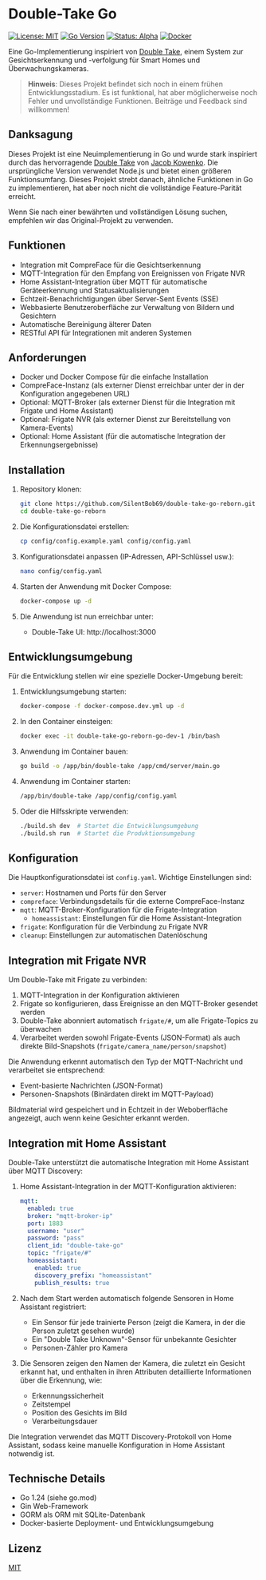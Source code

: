 # Double-Take Go

[![License: MIT](https://img.shields.io/badge/License-MIT-yellow.svg)](https://opensource.org/licenses/MIT)
[![Go Version](https://img.shields.io/badge/Go-1.24-blue.svg)](https://golang.org)
[![Status: Alpha](https://img.shields.io/badge/Status-Alpha-red.svg)]()
[![Docker](https://img.shields.io/badge/Docker-Required-blue.svg)]()

Eine Go-Implementierung inspiriert von [Double Take](https://github.com/jakowenko/double-take), einem System zur Gesichtserkennung und -verfolgung für Smart Homes und Überwachungskameras.

> **Hinweis**: Dieses Projekt befindet sich noch in einem frühen Entwicklungsstadium. Es ist funktional, hat aber möglicherweise noch Fehler und unvollständige Funktionen. Beiträge und Feedback sind willkommen!

## Danksagung

Dieses Projekt ist eine Neuimplementierung in Go und wurde stark inspiriert durch das hervorragende [Double Take](https://github.com/jakowenko/double-take) von [Jacob Kowenko](https://github.com/jakowenko). Die ursprüngliche Version verwendet Node.js und bietet einen größeren Funktionsumfang. Dieses Projekt strebt danach, ähnliche Funktionen in Go zu implementieren, hat aber noch nicht die vollständige Feature-Parität erreicht.

Wenn Sie nach einer bewährten und vollständigen Lösung suchen, empfehlen wir das Original-Projekt zu verwenden.

## Funktionen

- Integration mit CompreFace für die Gesichtserkennung
- MQTT-Integration für den Empfang von Ereignissen von Frigate NVR
- Home Assistant-Integration über MQTT für automatische Geräteerkennung und Statusaktualisierungen
- Echtzeit-Benachrichtigungen über Server-Sent Events (SSE)
- Webbasierte Benutzeroberfläche zur Verwaltung von Bildern und Gesichtern
- Automatische Bereinigung älterer Daten
- RESTful API für Integrationen mit anderen Systemen

## Anforderungen

- Docker und Docker Compose für die einfache Installation
- CompreFace-Instanz (als externer Dienst erreichbar unter der in der Konfiguration angegebenen URL)
- Optional: MQTT-Broker (als externer Dienst für die Integration mit Frigate und Home Assistant)
- Optional: Frigate NVR (als externer Dienst zur Bereitstellung von Kamera-Events)
- Optional: Home Assistant (für die automatische Integration der Erkennungsergebnisse)

## Installation

1. Repository klonen:
   ```bash
   git clone https://github.com/SilentBob69/double-take-go-reborn.git
   cd double-take-go-reborn
   ```

2. Die Konfigurationsdatei erstellen:
   ```bash
   cp config/config.example.yaml config/config.yaml
   ```

3. Konfigurationsdatei anpassen (IP-Adressen, API-Schlüssel usw.):
   ```bash
   nano config/config.yaml
   ```

4. Starten der Anwendung mit Docker Compose:
   ```bash
   docker-compose up -d
   ```

5. Die Anwendung ist nun erreichbar unter:
   - Double-Take UI: http://localhost:3000

## Entwicklungsumgebung

Für die Entwicklung stellen wir eine spezielle Docker-Umgebung bereit:

1. Entwicklungsumgebung starten:
   ```bash
   docker-compose -f docker-compose.dev.yml up -d
   ```

2. In den Container einsteigen:
   ```bash
   docker exec -it double-take-go-reborn-go-dev-1 /bin/bash
   ```

3. Anwendung im Container bauen:
   ```bash
   go build -o /app/bin/double-take /app/cmd/server/main.go
   ```

4. Anwendung im Container starten:
   ```bash
   /app/bin/double-take /app/config/config.yaml
   ```

5. Oder die Hilfsskripte verwenden:
   ```bash
   ./build.sh dev  # Startet die Entwicklungsumgebung
   ./build.sh run  # Startet die Produktionsumgebung
   ```

## Konfiguration

Die Hauptkonfigurationsdatei ist `config.yaml`. Wichtige Einstellungen sind:

- `server`: Hostnamen und Ports für den Server
- `compreface`: Verbindungsdetails für die externe CompreFace-Instanz
- `mqtt`: MQTT-Broker-Konfiguration für die Frigate-Integration
  - `homeassistant`: Einstellungen für die Home Assistant-Integration
- `frigate`: Konfiguration für die Verbindung zu Frigate NVR
- `cleanup`: Einstellungen zur automatischen Datenlöschung

## Integration mit Frigate NVR

Um Double-Take mit Frigate zu verbinden:

1. MQTT-Integration in der Konfiguration aktivieren
2. Frigate so konfigurieren, dass Ereignisse an den MQTT-Broker gesendet werden
3. Double-Take abonniert automatisch `frigate/#`, um alle Frigate-Topics zu überwachen
4. Verarbeitet werden sowohl Frigate-Events (JSON-Format) als auch direkte Bild-Snapshots (`frigate/camera_name/person/snapshot`)

Die Anwendung erkennt automatisch den Typ der MQTT-Nachricht und verarbeitet sie entsprechend:
- Event-basierte Nachrichten (JSON-Format)
- Personen-Snapshots (Binärdaten direkt im MQTT-Payload)

Bildmaterial wird gespeichert und in Echtzeit in der Weboberfläche angezeigt, auch wenn keine Gesichter erkannt werden.

## Integration mit Home Assistant

Double-Take unterstützt die automatische Integration mit Home Assistant über MQTT Discovery:

1. Home Assistant-Integration in der MQTT-Konfiguration aktivieren:
   ```yaml
   mqtt:
     enabled: true
     broker: "mqtt-broker-ip"
     port: 1883
     username: "user"
     password: "pass"
     client_id: "double-take-go"
     topic: "frigate/#"
     homeassistant:
       enabled: true
       discovery_prefix: "homeassistant"
       publish_results: true
   ```

2. Nach dem Start werden automatisch folgende Sensoren in Home Assistant registriert:
   - Ein Sensor für jede trainierte Person (zeigt die Kamera, in der die Person zuletzt gesehen wurde)
   - Ein "Double Take Unknown"-Sensor für unbekannte Gesichter
   - Personen-Zähler pro Kamera

3. Die Sensoren zeigen den Namen der Kamera, die zuletzt ein Gesicht erkannt hat, und enthalten in ihren Attributen detaillierte Informationen über die Erkennung, wie:
   - Erkennungssicherheit
   - Zeitstempel
   - Position des Gesichts im Bild
   - Verarbeitungsdauer

Die Integration verwendet das MQTT Discovery-Protokoll von Home Assistant, sodass keine manuelle Konfiguration in Home Assistant notwendig ist.

## Technische Details

- Go 1.24 (siehe go.mod)
- Gin Web-Framework
- GORM als ORM mit SQLite-Datenbank
- Docker-basierte Deployment- und Entwicklungsumgebung

## Lizenz

[MIT](LICENSE)
